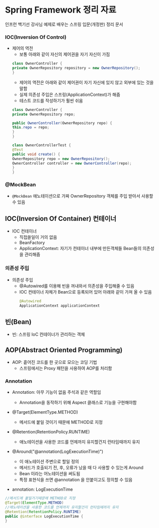 # Spring Framework 정리 자료
인프런 백기선 강사님 예제로 배우는 스프링 입문(개정판) 정리 문서

### IOC(Inversion Of Control)
  - 제어의 역전    
      - 보통 아래와 같이 자신의 제어권을 자기 자신이 가짐  
      ```java
      class OwnerController {
      private OwnerRepository repository = new OwnerRepository();
      }
      ```  
      - 제어의 역전은 아래와 같이 제어권이 자기 자신에 있지 않고 외부에 있는 것을 말함  
      - 실제 의존성 주입은 스프링(ApplicationContext)가 해줌  
      - 테스트 코드를 작성하기가 훨씬 쉬움  
      ```java
      class OwnerController {
      private OwnerRepository repo;

      public OwnerController(OwnerRepository repo) {
      this.repo = repo;
      }
      }

      class OwnerControllerTest {
      @Test
      public void create() {
      OwnerRepository repo = new OwnerRepository();
      OwnerController controller = new OwnerController(repo);
      }
      }
      ```

### @MockBean
  - `@MockBean` 애노테이션으로 가짜 OwnerRepository 객체를 주입 받아서 사용할 수 있음  


## IOC(Inversion Of Container) 컨테이너
- IOC 컨테이너
    - 직접쓸일이 거의 없음  
    - BeanFactory
    - ApplicationContext: 자기가 컨테이너 내부에 만든객체들 Bean들의 의존성을 관리해줌

### 의존성 주입
- 의존성 주입
  - @Autowired를 이용해 빈을 꺼내와서 의존성을 주입해줄 수 있음  
  - IOC 컨테이너 자체가 Bean으로 등록되어 있어 아래와 같이 가져 올 수 있음  
    ```java
    @Autowired
    ApplicationContext applicationContext
    ```

## 빈(Bean)
- 빈: 스프링 IoC 컨테이너가 관리하는 객체  

## AOP(Abstract Oriented Programming)
- AOP: 흩어진 코드를 한 곳으로 모으는 코딩 기법  
  - 스프링에서는 Proxy 패턴을 사용하여 AOP를 처리함  

### Annotation
- Annotation: 아무 기능이 없음 주석과 같은 역할임  
  - Annotation을 동작하기 위해 Aspect 클래스로 기능을 구현해야함  

- @Target(ElementType.METHOD)
  - 메서드에 붙일 것이기 때문에 METHOD로 지정  

- @Retention(RetentionPolicy.RUNTIME)
  - 애노테이션을 사용한 코드를 언제까지 유지할건지 런타임때까지 유지  

- @Around("@annotation(LogExecutionTime)")
    - 이 애노테이션 주변으로 할일 정의  
    - 메서드가 호출되기 전, 후, 오류가 났을 때 다 사용할 수 있는게 Around
    - Bean 이라는 어노테이션을 써도됨
    - 특정 표현식을 쓰면 @annotation 을 안붙이고도 정의할 수 있음
- annotation: LogExecutionTime
```java
//메서드에 붙일거기때문에 METHOD로 지정
@Target(ElementType.METHOD)
//애노테이션을 사용한 코드를 언제까지 유지할건지 런타임때까지 유지
@Retention(RetentionPolicy.RUNTIME)
public @interface LogExecutionTime {
}
```

